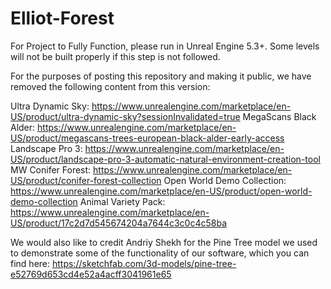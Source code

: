 # Elliot-Forest
For Project to Fully Function, please run in Unreal Engine 5.3+. Some levels will not be built properly if this step is not followed.

For the purposes of posting this repository and making it public, we have removed the following content from this version:

Ultra Dynamic Sky: https://www.unrealengine.com/marketplace/en-US/product/ultra-dynamic-sky?sessionInvalidated=true
MegaScans Black Alder: https://www.unrealengine.com/marketplace/en-US/product/megascans-trees-european-black-alder-early-access
Landscape Pro 3: https://www.unrealengine.com/marketplace/en-US/product/landscape-pro-3-automatic-natural-environment-creation-tool
MW Conifer Forest: https://www.unrealengine.com/marketplace/en-US/product/conifer-forest-collection
Open World Demo Collection: https://www.unrealengine.com/marketplace/en-US/product/open-world-demo-collection
Animal Variety Pack: https://www.unrealengine.com/marketplace/en-US/product/17c2d7d545674204a7644c3c0c4c58ba

We would also like to credit Andriy Shekh for the Pine Tree model we used to demonstrate some of the functionality of our software, which you can find here: https://sketchfab.com/3d-models/pine-tree-e52769d653cd4e52a4acff3041961e65
